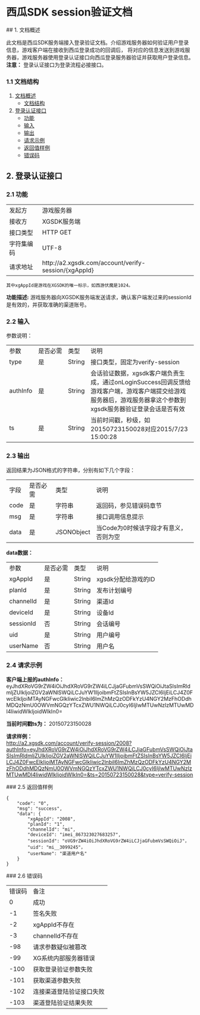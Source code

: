 # 西瓜SDK session验证文档
<div id="doc"></div>
## 1. 文档概述

此文档是西瓜SDK服务端接入登录验证文档。介绍游戏服务器如何验证用户登录信息，游戏客户端在接收到西瓜登录成功的回调后，
将对应的信息发送到游戏服务器，游戏服务器使用登录认证接口向西瓜登录服务器验证并获取用户登录信息。  
**注意：** 登录认证接口为登录流程必接接口。

### 1.1 文档结构
<ol>
	<li>
		<a href="#doc">文档概述</a>
			<ul>
				<li><a href="#docStructure">文档结构</a></li>
			</ul>
	</li>
	<li>
		<a href="#configure">登录认证接口</a>
		<ul>
			<li><a href="#conditions">功能</a></li>
			<li><a href="#steps">输入</a></li>
			<li><a href="#import">输出</a>
			<li><a href="#import_android">请求示例</a>
            <li><a href="#import_1">返回值样例</a>
            <li><a href="#errcode">错误码</a>
		</ul>
	</li>
</ol>

<div id="configure"></div>

## 2. 登录认证接口

<div id="conditions"></div>

### 2.1 功能

<table>
<tr>
<td>发起方</td><td>游戏服务器</td>
</tr>
<tr>
<td>接收方</td><td>XGSDK服务端</td>
</tr>
<tr>
<td>接口类型</td><td>HTTP GET</td>
</tr>
<tr>
<td>字符集编码</td><td>UTF-8</td>
</tr>
<tr>
<td>请求地址</td><td>http://a2.xgsdk.com/account/verify-session/{xgAppId}</td>
</tr>
</table>

```
其中xgAppId是游戏在XGSDK的唯一标示，如西游伏魔是1024。
```

**功能描述:**
游戏服务器向XGSDK服务端发送请求，确认客户端发过来的sessionId是有效的，并获取准确的渠道账号。

<div id="steps"></div>

### 2.2 输入

参数说明：
<table>
<tr>
<td>参数</td><td nowrap="nowrap">是否必需</td><td>类型</td><td>说明</td>
</tr>
<tr>
<td>type</td><td>是</td><td>String</td><td>接口类型，固定为verify-session</td>
</tr>
<tr>
<td>authInfo</td><td>是</td><td>String</td><td>会话验证数据，xgsdk客户端负责生成，通过onLoginSuccess回调反馈给游戏客户端，游戏客户端提交给游戏服务器后，游戏服务器拿这个参数到xgsdk服务器验证登录会话是否有效</td>
</tr>
<tr>
<td>ts</td><td>是</td><td>String</td><td>当前时间戳，秒级，如20150723150028对应2015/7/23 15:00:28</td>
</tr>
</table>

<div id="import"></div>


### 2.3 输出
返回结果为JSON格式的字符串，分别有如下几个字段：
<table>
<tr>
<td>字段</td><td >是否必需</td><td>类型</td><td>说明</td>
</tr>
<tr>
<td>code</td><td>是</td><td>字符串</td><td>返回码，参见错误码章节</td>
</tr>
<tr>
<td>msg</td><td>是</td><td>字符串</td><td>接口调用信息提示</td>
</tr>
<tr>
<td>data</td><td>是</td><td>JSONObject</td><td>当Code为0时候该字段才有意义，否则为空</td>
</tr>
</table>

**data数据：**
<table>
<tr>
<td>参数</td><td >是否必需</td><td>类型</td><td>说明</td>
</tr>
<tr>
<td>xgAppId</td><td>是</td><td>String</td><td>xgsdk分配给游戏的ID</td>
</tr>
<tr>
<td>planId</td><td>是</td><td>String</td><td>发布计划编号</td>
</tr>
<tr>
<td>channelId</td><td>是</td><td>String</td><td>渠道Id</td>
</tr>
<tr>
<td>deviceId</td><td>是</td><td>String</td><td>设备Id</td>
</tr>
<tr>
<td>sessionId</td><td>否</td><td>String</td><td>
会话编号
</td>
</tr>
<tr>
<td>uid</td><td>是</td><td>String</td><td>用户编号</td>
</tr>
<tr>
<td>userName</td><td>否</td><td>String</td><td>用户名 </td>
</tr>
</table>

<div id="import_android"></div>

### 2.4 请求示例

**客户端上报的authInfo：**
eyJhdXRoVG9rZW4iOiJhdXRoVG9rZW4iLCJjaGFubmVsSWQiOiJtaSIsImRldmljZUlkIjoiZGV2aWNlSWQiLCJuYW1lIjoibmFtZSIsInBsYW5JZCI6IjEiLCJ4Z0FwcElkIjoiMTAyNGFwcGlkIiwic2lnbiI6ImZhMzQzODFkYzU4NGY2MzFhODdhMDQzNmU0OWVmNGQzYTcxZWU1NWQiLCJ0cyI6IjIwMTUwNzIzMTUwMDI4IiwidWlkIjoidWlkIn0=

**当前时间戳ts为：**
20150723150028

**请求样例：**  
http://a2.xgsdk.com/account/verify-session/2008?authInfo=eyJhdXRoVG9rZW4iOiJhdXRoVG9rZW4iLCJjaGFubmVsSWQiOiJtaSIsImRldmljZUlkIjoiZGV2aWNlSWQiLCJuYW1lIjoibmFtZSIsInBsYW5JZCI6IjEiLCJ4Z0FwcElkIjoiMTAyNGFwcGlkIiwic2lnbiI6ImZhMzQzODFkYzU4NGY2MzFhODdhMDQzNmU0OWVmNGQzYTcxZWU1NWQiLCJ0cyI6IjIwMTUwNzIzMTUwMDI4IiwidWlkIjoidWlkIn0=&ts=20150723150028&type=verify-session

<div id="import_1"></div>
### 2.5 返回值样例

	{
    	"code": "0",
    	"msg": "success",
	    "data": {
			"xgAppId": "2008",
    	    "planId": "1",
			"channelId": "mi",
			"deviceId": "imei_867323027683257",
    	    "sessionId": "oVG9rZW4iOiJhdXRoVG9rZW4iLCJjaGFubmVsSWQiOiJ"，
    	    "uid": "mi__3099245"，
    	    "userName": "渠道用户名"
    	}
    }

<div id="errcode"></div>
### 2.6 错误码

<table>
<tr>
<td>错误码</td> <td>备注</td>
</tr>
<tr>
<td>0</td> <td>成功</td>
</tr>
<tr>
<td>-1</td> <td>签名失败</td>
</tr>
<tr>
<td>-2</td> <td>xgAppId不存在</td>
</tr>
<tr>
<td>-3</td> <td>channelId不存在</td>
</tr>
<tr>
<td>-98</td> <td>请求参数疑似被篡改</td>
</tr>
<tr>
<td>-99</td> <td>XG系统内部服务器错误</td>
</tr>
<tr>
<td>-100</td> <td>获取登录验证参数失败</td>
</tr>
<tr>
<td>-101</td> <td>获取渠道参数失败</td>
</tr>
<tr>
<td>-102</td> <td>连接渠道登陆验证接口失败</td>
</tr>
<tr>
<td>-103</td> <td>渠道登陆验证结果失败</td>
</tr>
</table>
